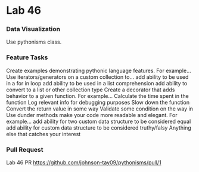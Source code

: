 # Lab 46

### Data Visualization
Use pythonisms class.

### Feature Tasks
Create examples demonstrating pythonic language features. For example…
Use iterators/generators on a custom collection to…
add ability to be used in a for in loop
add ability to be used in a list comprehension
add ability to convert to a list or other collection type
Create a decorator that adds behavior to a given function. For example…
Calculate the time spent in the function
Log relevant info for debugging purposes
Slow down the function
Convert the return value in some way
Validate some condition on the way in
Use dunder methods make your code more readable and elegant. For example…
add ability for two custom data structure to be considered equal
add ability for custom data structure to be considered truthy/falsy
Anything else that catches your interest

### Pull Request
Lab 46 PR https://github.com/johnson-tay09/pythonisms/pull/1